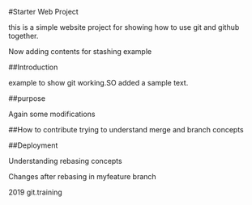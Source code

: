 #Starter Web Project

this is a simple website project for showing
how  to use git and github together.

Now adding contents for stashing example

##Introduction

example to show git working.SO added a sample text.

##purpose

Again some modifications

##How to contribute
trying to understand merge and branch concepts

##Deployment

Understanding rebasing concepts

Changes after rebasing in myfeature branch

2019 git.training
